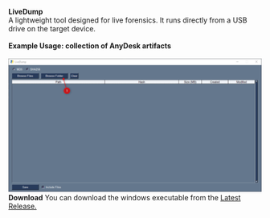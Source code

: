 **LiveDump**<br>
A lightweight tool designed for live forensics. It runs directly from a USB drive on the target device.<br>
<br>
**Example Usage: collection of AnyDesk artifacts**<br>
<br>![](/Demo.gif?raw=true)
<br>
**Download**
You can download the windows executable from the [Latest Release.](https://github.com/Lupi91/LiveDump/releases/latest)

